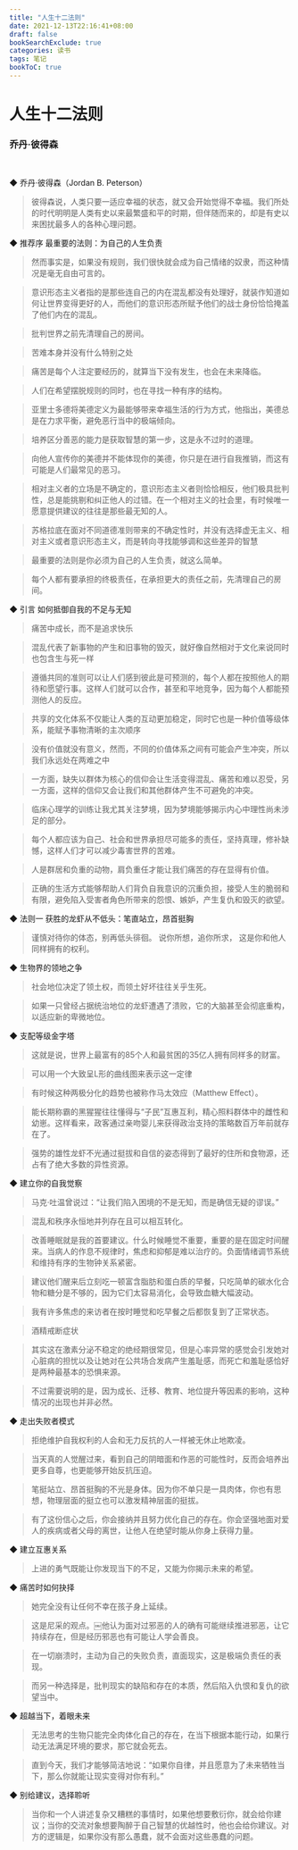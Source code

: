 ```yaml
---
title: "人生十二法则"
date: 2021-12-13T22:16:41+08:00
draft: false
bookSearchExclude: true
categories: 读书
tags: 笔记
bookToC: true
---
```


# 人生十二法则
### 乔丹·彼得森

<br/>

◆ 乔丹·彼得森（Jordan B. Peterson）

> 彼得森说，人类只要一适应幸福的状态，就又会开始觉得不幸福。我们所处的时代明明是人类有史以来最繁盛和平的时期，但伴随而来的，却是有史以来困扰最多人的各种心理问题。


◆ 推荐序 最重要的法则：为自己的人生负责

> 然而事实是，如果没有规则，我们很快就会成为自己情绪的奴隶，而这种情况是毫无自由可言的。

> 意识形态主义者指的是那些连自己的内在混乱都没有处理好，就装作知道如何让世界变得更好的人，而他们的意识形态所赋予他们的战士身份恰恰掩盖了他们内在的混乱。

> 批判世界之前先清理自己的房间。

> 苦难本身并没有什么特别之处

> 痛苦是每个人注定要经历的，就算当下没有发生，也会在未来降临。

> 人们在希望摆脱规则的同时，也在寻找一种有序的结构。

> 亚里士多德将美德定义为最能够带来幸福生活的行为方式，他指出，美德总是在力求平衡，避免恶行当中的极端倾向。

> 培养区分善恶的能力是获取智慧的第一步，这是永不过时的道理。

> 向他人宣传你的美德并不能体现你的美德，你只是在进行自我推销，而这有可能是人们最常见的恶习。

> 相对主义者的立场是不确定的，意识形态主义者则恰恰相反，他们极具批判性，总是能挑剔和纠正他人的过错。在一个相对主义的社会里，有时候唯一愿意提供建议的往往是那些最无知的人。

> 苏格拉底在面对不同道德准则带来的不确定性时，并没有选择虚无主义、相对主义或者意识形态主义，而是转向寻找能够调和这些差异的智慧

> 最重要的法则是你必须为自己的人生负责，就这么简单。

> 每个人都有要承担的终极责任，在承担更大的责任之前，先清理自己的房间。


◆ 引言 如何抵御自我的不足与无知

> 痛苦中成长，而不是追求快乐

> 混乱代表了新事物的产生和旧事物的毁灭，就好像自然相对于文化来说同时也包含生与死一样

> 遵循共同的准则可以让人们感到彼此是可预测的，每个人都在按照他人的期待和愿望行事。这样人们就可以合作，甚至和平地竞争，因为每个人都能预测他人的反应。

> 共享的文化体系不仅能让人类的互动更加稳定，同时它也是一种价值等级体系，能赋予事物清晰的主次顺序

> 没有价值就没有意义，然而，不同的价值体系之间有可能会产生冲突，所以我们永远处在两难之中

> 一方面，缺失以群体为核心的信仰会让生活变得混乱、痛苦和难以忍受，另一方面，这样的信仰又会让我们和其他群体产生不可避免的冲突。

> 临床心理学的训练让我尤其关注梦境，因为梦境能够揭示内心中理性尚未涉足的部分。

> 每个人都应该为自己、社会和世界承担尽可能多的责任，坚持真理，修补缺憾，这样人们才可以减少毒害世界的苦难。

> 人是群居和负重的动物，肩负重任才能让我们痛苦的存在显得有价值。

> 正确的生活方式能够帮助人们背负自我意识的沉重负担，接受人生的脆弱和有限，避免陷入受害者角色所带来的怨恨、嫉妒，产生复仇和毁灭的欲望。


◆ 法则一 获胜的龙虾从不低头：笔直站立，昂首挺胸

> 谨慎对待你的体态，别再低头徘徊。
> 说你所想，追你所求，
> 这是你和他人同样拥有的权利。


◆ 生物界的领地之争

> 社会地位决定了领土权，而领土好坏往往关乎生死。

> 如果一只曾经占据统治地位的龙虾遭遇了溃败，它的大脑甚至会彻底重构，以适应新的卑微地位。


◆ 支配等级金字塔

> 这就是说，世界上最富有的85个人和最贫困的35亿人拥有同样多的财富。

> 可以用一个大致呈L形的曲线图来表示这一定律

> 有时候这种两极分化的趋势也被称作马太效应（Matthew Effect）。

> 能长期称霸的黑猩猩往往懂得与“子民”互惠互利，精心照料群体中的雌性和幼崽。这样看来，政客通过亲吻婴儿来获得政治支持的策略数百万年前就存在了。

> 强势的雄性龙虾不光通过挺拔和自信的姿态得到了最好的住所和食物源，还占有了绝大多数的异性资源。


◆ 建立你的自我觉察

> 马克·吐温曾说过：“让我们陷入困境的不是无知，而是确信无疑的谬误。”

> 混乱和秩序永恒地并列存在且可以相互转化。

> 改善睡眠就是我的首要建议。什么时候睡觉不重要，重要的是在固定时间醒来。当病人的作息不规律时，焦虑和抑郁是难以治疗的。负面情绪调节系统和维持有序的生物钟关系紧密。

> 建议他们醒来后立刻吃一顿富含脂肪和蛋白质的早餐，只吃简单的碳水化合物和糖分是不够的，因为它们太容易消化，会导致血糖大幅波动。

> 我有许多焦虑的来访者在按时睡觉和吃早餐之后都恢复到了正常状态。

> 酒精戒断症状

> 其实这在激素分泌不稳定的绝经期很常见，但是心率异常的感觉会引发她对心脏病的担忧以及让她对在公共场合发病产生羞耻感，而死亡和羞耻感恰好是两种最基本的恐惧来源。

> 不过需要说明的是，因为成长、迁移、教育、地位提升等因素的影响，这种情况的出现也并非必然。


◆ 走出失败者模式

> 拒绝维护自我权利的人会和无力反抗的人一样被无休止地欺凌。

> 当天真的人觉醒过来，看到自己的阴暗面和作恶的可能性时，反而会培养出更多自尊，也更能够开始反抗压迫。

> 笔挺站立、昂首挺胸的不光是身体。因为你不单只是一具肉体，你也有思想，物理层面的挺立也可以激发精神层面的挺拔。

> 有了这份信心之后，你会接纳并且努力优化自己的存在。你会坚强地面对爱人的疾病或者父母的离世，让他人在绝望时能从你身上获得力量。


◆ 建立互惠关系

> 上进的勇气既能让你发现当下的不足，又能为你揭示未来的希望。


◆ 痛苦时如何抉择

> 她完全没有让任何不幸在孩子身上延续。

> 这是尼采的观点。￼他认为面对过邪恶的人的确有可能继续推进邪恶，让它持续存在，但是经历邪恶也有可能让人学会善良。

> 在一切崩溃时，主动为自己的失败负责，直面现实，这是极端负责任的表现。

> 而另一种选择是，批判现实的缺陷和存在的本质，然后陷入仇恨和复仇的欲望当中。


◆ 超越当下，着眼未来

> 无法思考的生物只能完全肉体化自己的存在，在当下根据本能行动，如果行动无法满足环境的要求，那它就会死去。

> 直到今天，我们才能够简洁地说：“如果你自律，并且愿意为了未来牺牲当下，那么你就能让现实变得对你有利。”


◆ 别给建议，选择聆听

> 当你和一个人讲述复杂又糟糕的事情时，如果他想要敷衍你，就会给你建议；当你的交流对象想要陶醉于自己智慧的优越性时，他也会给你建议。对方的逻辑是，如果你没有那么愚蠢，就不会面对这些愚蠢的问题。